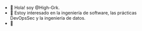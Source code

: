 - 👋 Hola! soy @High-Grk.
- 👀 Estoy interesado en la ingeniería de software, las prácticas DevOpsSec y la ingeniería de datos.
- 🌱 

<!---
High-Grk/High-Grk is a ✨ special ✨ repository because its `README.md` (this file) appears on your GitHub profile.
You can click the Preview link to take a look at your changes.
--->

